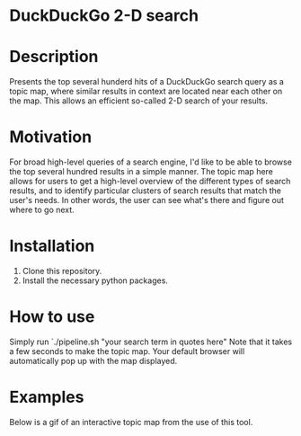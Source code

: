 # DuckDuckGo 2-D search

# Description
Presents the top several hunderd hits of a DuckDuckGo search query as a topic map, where similar results in context are located near each other on the map. This allows an efficient so-called 2-D search of your results. 

# Motivation
For broad high-level queries of a search engine, I'd like to be able to browse the top several hundred results in a simple manner. The topic map here allows for users to get a high-level overview of the different types of search results, and to identify particular clusters of search results that match the user's needs. In other words, the user can see what's there and figure out where to go next.

# Installation
1. Clone this repository. 
2. Install the necessary python packages.

# How to use
Simply run `./pipeline.sh "your search term in quotes here"
Note that it takes a few seconds to make the topic map. Your default browser will automatically pop up with the map displayed. 

# Examples
Below is a gif of an interactive topic map from the use of this tool. 